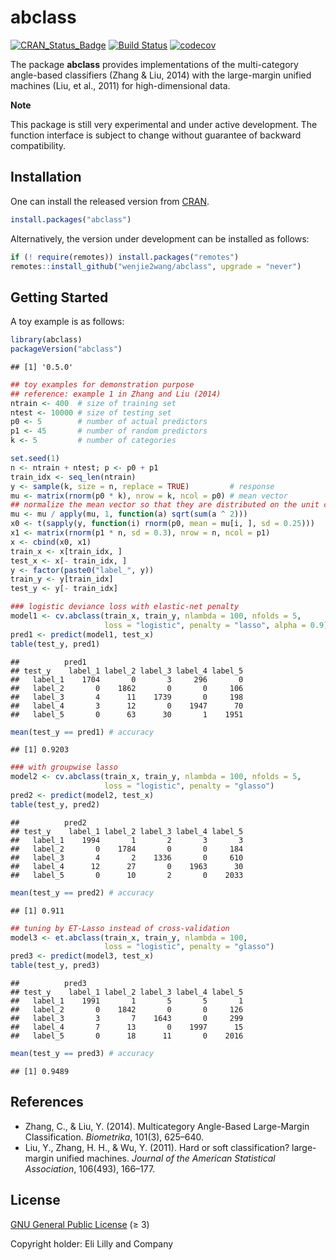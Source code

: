 abclass
================

[![CRAN_Status_Badge](https://www.r-pkg.org/badges/version/abclass)](https://CRAN.R-project.org/package=abclass)
[![Build
Status](https://github.com/wenjie2wang/abclass-pkg-gh/actions/workflows/R-CMD-check.yaml)](https://github.com/wenjie2wang/abclass/actions)
[![codecov](https://codecov.io/gh/wenjie2wang/abclass/branch/main/graph/badge.svg)](https://app.codecov.io/gh/wenjie2wang/abclass)

The package **abclass** provides implementations of the multi-category
angle-based classifiers (Zhang & Liu, 2014) with the large-margin
unified machines (Liu, et al., 2011) for high-dimensional data.

**Note**

This package is still very experimental and under active development.
The function interface is subject to change without guarantee of
backward compatibility.

## Installation

One can install the released version from
[CRAN](https://CRAN.R-project.org/package=abclass).

``` r
install.packages("abclass")
```

Alternatively, the version under development can be installed as
follows:

``` r
if (! require(remotes)) install.packages("remotes")
remotes::install_github("wenjie2wang/abclass", upgrade = "never")
```

## Getting Started

A toy example is as follows:

``` r
library(abclass)
packageVersion("abclass")
```

    ## [1] '0.5.0'

``` r
## toy examples for demonstration purpose
## reference: example 1 in Zhang and Liu (2014)
ntrain <- 400  # size of training set
ntest <- 10000 # size of testing set
p0 <- 5        # number of actual predictors
p1 <- 45       # number of random predictors
k <- 5         # number of categories

set.seed(1)
n <- ntrain + ntest; p <- p0 + p1
train_idx <- seq_len(ntrain)
y <- sample(k, size = n, replace = TRUE)         # response
mu <- matrix(rnorm(p0 * k), nrow = k, ncol = p0) # mean vector
## normalize the mean vector so that they are distributed on the unit circle
mu <- mu / apply(mu, 1, function(a) sqrt(sum(a ^ 2)))
x0 <- t(sapply(y, function(i) rnorm(p0, mean = mu[i, ], sd = 0.25)))
x1 <- matrix(rnorm(p1 * n, sd = 0.3), nrow = n, ncol = p1)
x <- cbind(x0, x1)
train_x <- x[train_idx, ]
test_x <- x[- train_idx, ]
y <- factor(paste0("label_", y))
train_y <- y[train_idx]
test_y <- y[- train_idx]

### logistic deviance loss with elastic-net penalty
model1 <- cv.abclass(train_x, train_y, nlambda = 100, nfolds = 5,
                     loss = "logistic", penalty = "lasso", alpha = 0.9)
pred1 <- predict(model1, test_x)
table(test_y, pred1)
```

    ##          pred1
    ## test_y    label_1 label_2 label_3 label_4 label_5
    ##   label_1    1704       0       3     296       0
    ##   label_2       0    1862       0       0     106
    ##   label_3       4      11    1739       0     198
    ##   label_4       3      12       0    1947      70
    ##   label_5       0      63      30       1    1951

``` r
mean(test_y == pred1) # accuracy
```

    ## [1] 0.9203

``` r
### with groupwise lasso
model2 <- cv.abclass(train_x, train_y, nlambda = 100, nfolds = 5,
                     loss = "logistic", penalty = "glasso")
pred2 <- predict(model2, test_x)
table(test_y, pred2)
```

    ##          pred2
    ## test_y    label_1 label_2 label_3 label_4 label_5
    ##   label_1    1994       1       2       3       3
    ##   label_2       0    1784       0       0     184
    ##   label_3       4       2    1336       0     610
    ##   label_4      12      27       0    1963      30
    ##   label_5       0      10       2       0    2033

``` r
mean(test_y == pred2) # accuracy
```

    ## [1] 0.911

``` r
## tuning by ET-Lasso instead of cross-validation
model3 <- et.abclass(train_x, train_y, nlambda = 100,
                     loss = "logistic", penalty = "glasso")
pred3 <- predict(model3, test_x)
table(test_y, pred3)
```

    ##          pred3
    ## test_y    label_1 label_2 label_3 label_4 label_5
    ##   label_1    1991       1       5       5       1
    ##   label_2       0    1842       0       0     126
    ##   label_3       3       7    1643       0     299
    ##   label_4       7      13       0    1997      15
    ##   label_5       0      18      11       0    2016

``` r
mean(test_y == pred3) # accuracy
```

    ## [1] 0.9489

## References

- Zhang, C., & Liu, Y. (2014). Multicategory Angle-Based Large-Margin
  Classification. *Biometrika*, 101(3), 625–640.
- Liu, Y., Zhang, H. H., & Wu, Y. (2011). Hard or soft classification?
  large-margin unified machines. *Journal of the American Statistical
  Association*, 106(493), 166–177.

## License

[GNU General Public License](https://www.gnu.org/licenses/) (≥ 3)

Copyright holder: Eli Lilly and Company
